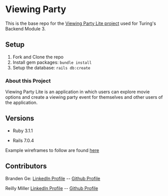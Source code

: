 # Viewing Party

This is the base repo for the [Viewing Party Lite project](https://backend.turing.edu/module3/projects/viewing_party_lite) used for Turing's Backend Module 3.

## Setup

1. Fork and Clone the repo
2. Install gem packages: `bundle install`
3. Setup the database: `rails db:create`

### About this Project

Viewing Party Lite is an application in which users can explore movie options and create a viewing party event for themselves and other users of the application.

## Versions

- Ruby 3.1.1

- Rails 7.0.4

Example wireframes to follow are found [here](https://backend.turing.edu/module3/projects/viewing_party_lite/wireframes)

## Contributors

Branden Ge: [LinkedIn Profile](https://www.linkedin.com/in/brandenge/) -- [Github Profile](https://github.com/brandenge)

Reilly Miller [LinkedIn Profile](https://www.linkedin.com/in/reilly-miller-6b6131266/) -- [Github Profile](https://github.com/rmiller220)

